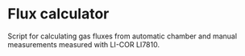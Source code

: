 # Flux calculator
Script for calculating gas fluxes from automatic chamber and manual measurements measured with LI-COR LI7810.
